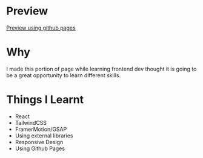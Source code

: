 # Preview
[Preview using github pages](https://sigma-coder777.github.io/react-portfolio-page/)
# Why
I made this portion of page while learning frontend dev thought it is going to be a great opportunity to learn different skills.
# Things I Learnt
- React
- TailwindCSS
- FramerMotion/GSAP
- Using external libraries
- Responsive Design
- Using Github Pages
